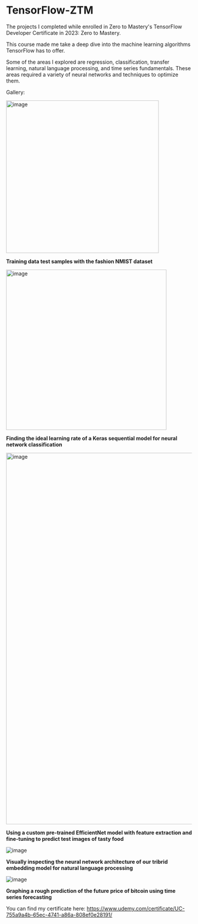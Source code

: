 # TensorFlow-ZTM
The projects I completed while enrolled in Zero to Mastery's TensorFlow Developer Certificate in 2023: Zero to Mastery. 

This course made me take a deep dive into the machine learning algorithms TensorFlow has to offer. 

Some of the areas I explored are regression, classification, transfer learning, natural language processing, and time series fundamentals. These areas required a variety of neural networks and techniques to optimize them.

Gallery: 

<img width="414" alt="image" src="https://github.com/fyemane/TensorFlow-ZTM-/assets/93152842/35333e19-00e1-46ce-ae81-85d1c4762d68">

**Training data test samples with the fashion NMIST dataset**

<img width="435" alt="image" src="https://github.com/fyemane/TensorFlow-ZTM-/assets/93152842/682b9e27-5bb0-4390-b0d6-54c6b816bd0d">

**Finding the ideal learning rate of a Keras sequential model for neural network classification**

<img width="1008" alt="image" src="https://github.com/fyemane/TensorFlow-ZTM-/assets/93152842/6ce84048-96bc-4ae5-9d80-91071bf5d592">

**Using a custom pre-trained EfficientNet model with feature extraction and fine-tuning to predict test images of tasty food**

![image](https://github.com/fyemane/TensorFlow-ZTM-/assets/93152842/d8a96688-e395-4135-91bc-ac4edaf8bb30)

**Visually inspecting the neural network architecture of our tribrid embedding model for natural language processing**

![image](https://github.com/fyemane/TensorFlow-ZTM-/assets/93152842/798f02fe-5db9-490a-aa90-aa9f013c37de)

**Graphing a rough prediction of the future price of bitcoin using time series forecasting**



You can find my certificate here: https://www.udemy.com/certificate/UC-755a9a4b-65ec-4741-a86a-808ef0e28191/
